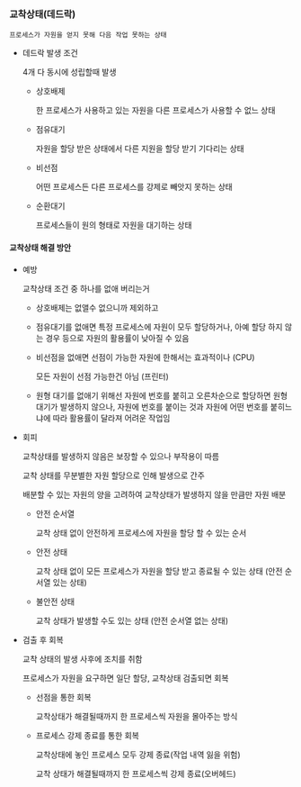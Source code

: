 ### 교착상태(데드락)

    프로세스가 자원을 얻지 못해 다음 작업 못하는 상태

- 데드락 발생 조건

  4개 다 동시에 성립할때 발생

  - 상호배제

    한 프로세스가 사용하고 있는 자원을 다른 프로세스가 사용할 수 없느 상태

  - 점유대기

    자원을 할당 받은 상태에서 다른 지원을 할당 받기 기다리는 상태

  - 비선점

    어떤 프로세스든 다른 프로세스를 강제로 빼앗지 못하는 상태

  - 순환대기

    프로세스들이 원의 형태로 자원을 대기하는 상태

#### 교착상태 해결 방안

- 예방

  교착상태 조건 중 하나를 없애 버리는거

  - 상호배제는 없앨수 없으니까 제외하고

  - 점유대기를 없애면 특정 프로세스에 자원이 모두 할당하거나, 아예 할당 하지 않는 경우 등으로 자원의 활용률이 낮아질 수 있음

  - 비선점을 없애면 선점이 가능한 자원에 한해서는 효과적이나 (CPU)

    모든 자원이 선점 가능한건 아님 (프린터)

  - 원형 대기를 없애기 위해선 자원에 번호를 붙히고 오른차순으로 할당하면 원형대기가 발생하지 않으나, 자원에 번호를 붙이는 것과 자원에 어떤 번호를 붙히느냐에 따라 활용률이 달라져 어려운 작업임

- 회피

  교착상태를 발생하지 않음은 보장할 수 있으나 부작용이 따름

  교착 상태를 무분별한 자원 할당으로 인해 발생으로 간주

  배분할 수 있는 자원의 양을 고려하여 교착상태가 발생하지 않을 만큼만 자원 배분

  - 안전 순서열

    교착 상태 없이 안전하게 프로세스에 자원을 할당 할 수 있는 순서

  - 안전 상태

    교착 상태 없이 모든 프로세스가 자원을 할당 받고 종료될 수 있는 상태 (안전 순서열 있는 상태)

  - 불안전 상태

    교착 상태가 발생할 수도 있는 상태 (안전 순서열 없는 상태)

- 검출 후 회복

  교착 상태의 발생 사후에 조치를 취함

  프로세스가 자원을 요구하면 일단 할당, 교착상태 검출되면 회복

  - 선점을 통한 회복

    교착상태가 해결될때까지 한 프로세스씩 자원을 몰아주는 방식

  - 프로세스 강제 종료를 통한 회복

    교착상태에 놓인 프로세스 모두 강제 종료(작업 내역 잃을 위험)

    교착 상태가 해결될때까지 한 프로세스씩 강제 종료(오버헤드)
